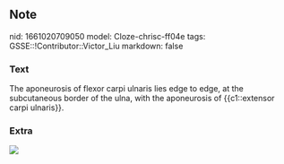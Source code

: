 ## Note
nid: 1661020709050
model: Cloze-chrisc-ff04e
tags: GSSE::!Contributor::Victor_Liu
markdown: false

### Text
The aponeurosis of flexor carpi ulnaris lies edge to edge, at the subcutaneous border of the ulna, with the aponeurosis of {{c1::extensor carpi ulnaris}}.

### Extra
<img src="paste-2f6a593823ba88002387268e27030f621415cb87.jpg">
